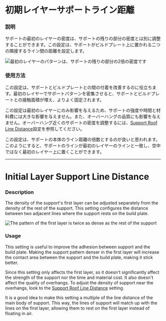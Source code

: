 初期レイヤーサポートライン距離
====
### **説明**
サポートの最初のレイヤーの密度は、サポートの残りの部分の密度とは別に調整することができます。この設定は、サポートがビルドプレート上に置かれる二つの隣接するライン間の距離を設定します。

![最初のレイヤーのパターンは、サポートの残りの部分の2倍の密度です](../images/support_initial_layer_line_distance.png)

### **使用方法**
この設定は、サポートとビルドプレートとの間の付着を改善するのに役立ちます。最初のレイヤーでサポートパターンを密集させると、サポートとビルドプレートとの接触面積が増え、よりよく固定されます。

この設定は最初のレイヤーにのみ影響を与えるため、サポートの強度や時間と材料費には大きな影響を与えません。また、オーバーハングの品質にも影響を与えません。オーバーハング近くのサポートの密度を調整するには、[Support Roof Line Distance](../support_adv/support_roof_line_distance.md)設定を参照してください。

この設定は、サポートの本体のライン距離の倍数とするのが良いと思われます。このようにすると、サポートのラインが最初のレイヤーのラインと一致し、空中ではなく最初のレイヤー上に置くことができます。

---

Initial Layer Support Line Distance
====
### **Description**
The density of the support's first layer can be adjusted separately from the density of the rest of the support. This setting configures the distance between two adjacent lines where the support rests on the build plate.

![The pattern of the first layer is twice as dense as the rest of the support](../images/support_initial_layer_line_distance.png)

### **Usage**
This setting is useful to improve the adhesion between support and the build plate. Making the support pattern denser in the first layer will increase the contact area between the support and the build plate, making it stick better.

Since this setting only affects the first layer, so it doesn't significantly affect the strength of the support nor the time and material cost. It also doesn't affect the quality of overhangs. To adjust the density of support near the overhangs, look to the [Support Roof Line Distance](../support_adv/support_roof_line_distance.md) setting.

It is a good idea to make this setting a multiple of the line distance of the main body of support. This way, the lines of support will match up with the lines on the first layer, allowing them to rest on the first layer instead of floating in air.
